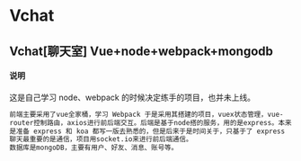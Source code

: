 # Vchat


## Vchat[聊天室] Vue+node+webpack+mongodb

#### 说明
这是自己学习 node、webpack 的时候决定练手的项目，也并未上线。

```handlebars
前端主要采用了vue全家桶，学习 Webpack 于是采用其搭建的项目，vuex状态管理，vue-
router控制路由，axios进行前后端交互。后端是基于node搭的服务，用的是express。本来
是准备 express 和 koa 都写一版去熟悉的，但是后来于是时间关于，只基于了 express
聊天最重要的是通信，项目用socket.io来进行前后端通信。
数据库是mongoDB，主要有用户、好友、消息、账号等。
```

